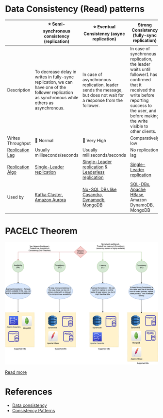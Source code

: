# Data Consistency (Read) patterns

|                                      | :star: Semi-synchronous consistency (replication)                                                                                            | :star: Eventual Consistency (async replication)                                                               | Strong Consistency (fully-sync replication)                                                                                                                                                          |
|--------------------------------------|----------------------------------------------------------------------------------------------------------------------------------------------|---------------------------------------------------------------------------------------------------------------|------------------------------------------------------------------------------------------------------------------------------------------------------------------------------------------------------|
| Description                          | To decrease delay in writes in fully-sync replication, we can have one of the follower replication as synchronous while others as asynchronous. | In case of asynchronous replication, leader sends the message, but does not wait for a response from the follower. | In case of synchronous replication, the leader waits until follower1 has confirmed that it received the write before reporting success to the user, and before making the write visible to other clients. |
| Writes Throughput                    | :rocket: Normal                                                                                                                              | :rocket: Very High                                                                                            | Comparatively low                                                                                                                                                                                    |
| [Replication Lag](ReplicationLag.md) | Usually milliseconds/seconds                                                                                                                 | Usually milliseconds/seconds                                                                                  | No replication lag                                                                                                                                                                                   |
| [Replication Algo](Replication.md)   | [Single-Leader replication](SingleLeaderReplication.md)                                                                                      | [Single-Leader replication](SingleLeaderReplication.md) & [Leaderless replication](Replication.md)            | [Single-Leader replication](SingleLeaderReplication.md)                                                                                                                                              |
| Used by                              | [Kafka Cluster](../../4_MessageBrokersEDA/Kafka/Readme.md), [Amazon Aurora](https://github.com/Anshul619/AWS-Services/tree/main/1_Databases/AmazonRDS/AmazonAurora/Readme.md) | [No-SQL DBs like Casandra, Dynamodb, MongoDB](../11_WideColumn-Databases)                                     | [SQL-DBs](../7_SQL-Databases/Readme.md), [Apache HBase](../11_WideColumn-Databases/ApacheHBase.md), Amazon DynamoDB, MongoDB                                                                         |

# PACELC Theorem

![img.png](../2_CAP-PACELC-Theorems/PACELC_Diagram.drawio.png)

[Read more](../2_CAP-PACELC-Theorems/Readme.md)

# References
- [Data consistency](https://en.wikipedia.org/wiki/Data_consistency)
- [Consistency Patterns](https://github.com/donnemartin/system-design-primer#consistency-patterns)
